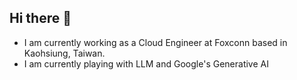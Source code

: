 ## Hi there 👋
- I am currently working as a Cloud Engineer at Foxconn based in Kaohsiung, Taiwan.
- I am currently playing with LLM and Google's Generative AI

<!--
**yuchieh8968/yuchieh8968** is a ✨ _special_ ✨ repository because its `README.md` (this file) appears on your GitHub profile.

Here are some ideas to get you started:

- 🔭 I’m currently working on ...
- 🌱 I’m currently learning ...
- 👯 I’m looking to collaborate on ...
- 🤔 I’m looking for help with ...
- 💬 Ask me about ...
- 📫 How to reach me: ...
- 😄 Pronouns: ...
- ⚡ Fun fact: ...
-->
